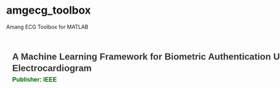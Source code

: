 # amgecg_toolbox
Amang ECG Toolbox for MATLAB 
<div _ngcontent-c6="" class="document-header-breadcrumbs-container col-12" style="box-sizing: border-box; position: relative; width: 939.203px; min-height: 1px; padding: 0.4rem 1rem 0.8rem; -webkit-box-flex: 0; flex: 0 0 100%; max-width: 100%; margin: 0px; font-size: 0.8em; color: rgb(51, 51, 51); font-family: sans-serif;"><div _ngcontent-c6="" class="breadcrumbs col" style="box-sizing: border-box; position: relative; width: 907.203px; min-height: 1px; padding-right: 0px; padding-left: 0px; flex-basis: 0px; -webkit-box-flex: 1; flex-grow: 1; max-width: 100%;"><a _ngcontent-c6="" class="icon-help-blue hide-mobile" href="https://ieeexplore.ieee.org/Xplorehelp/#/ieee-xplore-training/working-with-documents#interactive-html" id="help" target="blank" text="Help" title="" style="background: url(&quot;../img/sprite.png?v=1564081644846&quot;) -600px -347px no-repeat; color: rgb(0, 102, 153); cursor: pointer; width: 16px; height: 16px; display: inline-block;"></a></div></div><div _ngcontent-c6="" class="document-header-inner-container row" style="box-sizing: border-box; margin-right: 0px; margin-left: 0px; display: flex; flex-wrap: wrap; clear: both; max-width: 100%; width: 939.203px; color: rgb(51, 51, 51); font-family: sans-serif; font-size: 15px;"><div _ngcontent-c6="" class="col-12" style="box-sizing: border-box; position: relative; width: 939.203px; min-height: 1px; padding-right: 0px; padding-left: 0px; -webkit-box-flex: 0; flex: 0 0 100%; max-width: 100%;"><div _ngcontent-c6="" class="row stats-document-header" style="box-sizing: border-box; margin-right: 0px; margin-left: 0px; display: flex; flex-wrap: wrap; clear: both;"><div _ngcontent-c6="" class="row document-title-fix" style="box-sizing: border-box; margin-right: 0px; margin-left: 0px; display: flex; flex-wrap: wrap; clear: both; -webkit-box-flex: 1; flex-grow: 1; width: 939.203px;"><div _ngcontent-c6="" class="document-header-title-container col" style="box-sizing: border-box; position: relative; width: 939.203px; min-height: 1px; padding: 0.4rem 1rem 0.8rem; flex-basis: 0px; -webkit-box-flex: 1; flex-grow: 1; max-width: 100%; display: flex;"><div _ngcontent-c6="" class="left-container"><h1 _ngcontent-c6="" class="document-title" style="font-size: 1.6em; margin: 0px; line-height: 1.3;"><span _ngcontent-c6="">A Machine Learning Framework for Biometric Authentication Using Electrocardiogram</span></h1><div _ngcontent-c6="" class="u-mb-1 u-mt-05" style="margin-bottom: 1em !important; margin-top: 0.5em !important;"><div _ngcontent-c6="" class="publisher-title-tooltip black-tooltip"><span _ngcontent-c6="" class="publisher-info-label" placement="right" style="color: rgb(0, 102, 0); font-size: 1rem; font-weight: 700;">Publisher: IEEE</span></div></div></div></div></div></div></div></div><p><br></p>
